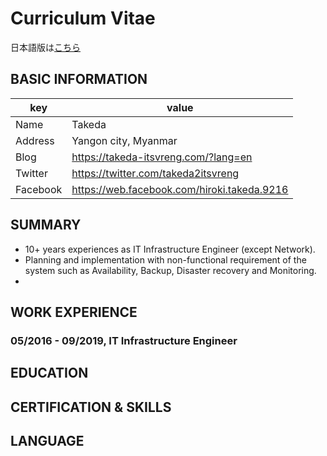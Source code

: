 # Curriculum Vitae

日本語版は[こちら](https://github.com/takeda-itsvreng/curriculum-vitae/blob/master/README.md)

## BASIC INFORMATION

| key | value |
----|----
| Name | Takeda |
| Address | Yangon city, Myanmar |
| Blog | https://takeda-itsvreng.com/?lang=en |
| Twitter | https://twitter.com/takeda2itsvreng |
| Facebook | https://web.facebook.com/hiroki.takeda.9216 |

## SUMMARY

- 10+ years experiences as IT Infrastructure Engineer (except Network).
- Planning and implementation with non-functional requirement of the system such as Availability, Backup, Disaster recovery and Monitoring.
- 

## WORK EXPERIENCE

### 
### 05/2016 - 09/2019, IT Infrastructure Engineer

## EDUCATION
## CERTIFICATION & SKILLS
## LANGUAGE
